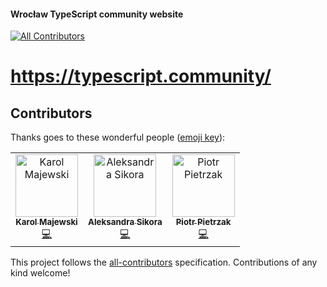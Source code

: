 #### Wrocław TypeScript community website
[![All Contributors](https://img.shields.io/badge/all_contributors-3-orange.svg?style=flat-square)](#contributors)

# https://typescript.community/

## Contributors

Thanks goes to these wonderful people ([emoji key](https://allcontributors.org/docs/en/emoji-key)):

<!-- ALL-CONTRIBUTORS-LIST:START - Do not remove or modify this section -->
<!-- prettier-ignore -->
<table><tr><td align="center"><a href="https://github.com/karol-majewski"><img src="https://avatars1.githubusercontent.com/u/20233319?v=4" width="100px;" alt="Karol Majewski"/><br /><sub><b>Karol Majewski</b></sub></a><br /><a href="https://github.com/WrocTypeScript/website/commits?author=karol-majewski" title="Code">💻</a></td><td align="center"><a href="http://aleksandrasays.com"><img src="https://avatars3.githubusercontent.com/u/9019397?v=4" width="100px;" alt="Aleksandra Sikora"/><br /><sub><b>Aleksandra Sikora</b></sub></a><br /><a href="https://github.com/WrocTypeScript/website/commits?author=blackdahila" title="Code">💻</a></td><td align="center"><a href="https://github.com/hasparus"><img src="https://avatars0.githubusercontent.com/u/15332326?v=4" width="100px;" alt="Piotr Pietrzak"/><br /><sub><b>Piotr Pietrzak</b></sub></a><br /><a href="https://github.com/WrocTypeScript/website/commits?author=hasparus" title="Code">💻</a></td></tr></table>


<!-- ALL-CONTRIBUTORS-LIST:END -->

This project follows the [all-contributors](https://github.com/all-contributors/all-contributors) specification. Contributions of any kind welcome!
